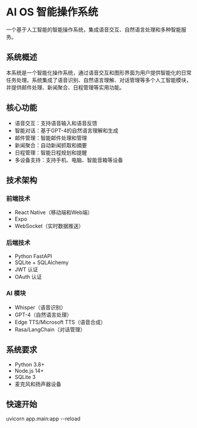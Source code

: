 # AI OS 智能操作系统

一个基于人工智能的智能操作系统，集成语音交互、自然语言处理和多种智能服务。

## 系统概述

本系统是一个智能化操作系统，通过语音交互和图形界面为用户提供智能化的日常任务处理。系统集成了语音识别、自然语言理解、对话管理等多个人工智能模块，并提供邮件处理、新闻聚合、日程管理等实用功能。

## 核心功能

- 语音交互：支持语音输入和语音反馈
- 智能对话：基于GPT-4的自然语言理解和生成
- 邮件管理：智能邮件处理和管理
- 新闻聚合：自动新闻抓取和摘要
- 日程管理：智能日程规划和提醒
- 多设备支持：支持手机、电脑、智能音箱等设备

## 技术架构

### 前端技术
- React Native（移动端和Web端）
- Expo
- WebSocket（实时数据推送）

### 后端技术
- Python FastAPI
- SQLite + SQLAlchemy
- JWT 认证
- OAuth 认证

### AI 模块
- Whisper（语音识别）
- GPT-4（自然语言处理）
- Edge TTS/Microsoft TTS（语音合成）
- Rasa/LangChain（对话管理）

## 系统要求

- Python 3.8+
- Node.js 14+
- SQLite 3
- 麦克风和扬声器设备

## 快速开始

uvicorn app.main:app --reload